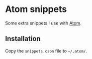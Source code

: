 # Atom snippets

Some extra snippets I use with [Atom](https://atom.io/).

## Installation

Copy the `snippets.cson` file to `~/.atom/`.

